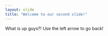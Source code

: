 ```yaml
---
layout: slide
title: "Welcome to our second slide!"
---
```

What is up guys?!
Use the left arrow to go back!
